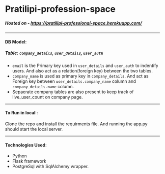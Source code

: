 # Pratilipi-profession-space

##### Hosted on - https://pratilipi-professional-space.herokuapp.com/

------------


#### DB Model:
##### Table: `company_details`, `user_details`, `user_auth`
- `email` is the Primary key used in `user_details` and `user_auth` to indentify users. And also act as a relation(foreign key) between the two tables.
- `company_name` is used as primary key in `company_details`. And act as Foreign key between `user_details.company_name` column and `company_details.name` column.
- Sepaerate company tables are also present to keep track of live_user_count on company page.

------------
#### To Run in local :
Clone the repo and install the requirments file. And running the app.py should start the local server.

------------

#### Technologies Used: 
- Python
- Flask framework
- PostgreSql with SqlAlchemy wrapper.
